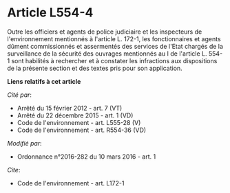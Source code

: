 # Article L554-4

Outre les officiers et agents de police judiciaire et les inspecteurs de l'environnement mentionnés à l'article L. 172-1, les
fonctionnaires et agents dûment commissionnés et assermentés des services de l'Etat chargés de la surveillance de la sécurité
des ouvrages mentionnés au I de l'article L. 554-1 sont habilités à rechercher et à constater les infractions aux
dispositions de la présente section et des textes pris pour son application.

**Liens relatifs à cet article**

_Cité par_:

  - Arrêté du 15 février 2012 - art. 7 (VT)
  - Arrêté du 22 décembre 2015 - art. 1 (VD)
  - Code de l'environnement - art. L555-28 (V)
  - Code de l'environnement - art. R554-36 (VD)

_Modifié par_:

  - Ordonnance n°2016-282 du 10 mars 2016 - art. 1

_Cite_:

  - Code de l'environnement - art. L172-1
